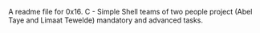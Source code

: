 A readme file for 0x16. C - Simple Shell teams of two people project
(Abel Taye and Limaat Tewelde) mandatory and advanced tasks.
